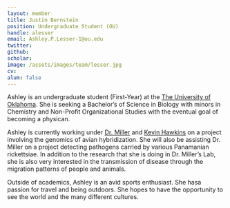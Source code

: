 ```yaml
---
layout: member
title: Justin Bernstein
position: Undergraduate Student (OU)
handle: alesser
email: Ashley.P.Lesser-1@ou.edu
twitter:
github: 
scholar: 
image: /assets/images/team/lesser.jpg
cv: 
alum: false
---
```


Ashley is an undergraduate student (First-Year) at the [The University of Oklahoma](http://www.ou.edu/). She is seeking a Bachelor’s of Science in Biology with minors in Chemistry and Non-Profit Organizational Studies with the eventual goal of becoming a physican. 

Ashley is currently working under [Dr. Miller](http://mj-miller.net/team/matthew-miller) and [Kevin Hawkins](http://kkhawkins.github.io/) on a project involving the genomics of avian hybridization. She will also be assisting Dr. Miller on a project detecting pathogens carried by various Panamanian rickettsiae.  In addition to the research that she is doing in Dr. Miller’s Lab, she is also very interested in the transmission of disease through the migration patterns of people and animals. 

Outside of academics, Ashley is an avid sports enthusiast. She hasa passion for travel and being outdoors. She hopes to have the opportunity to see the world and the many different cultures.

